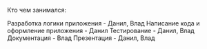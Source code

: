 Кто чем занимался:

Разработка логики приложения - Данил, Влад
Написание кода и оформление приложения - Данил
Тестирование - Данил, Влад
Документация - Влад
Презентация - Данил, Влад
